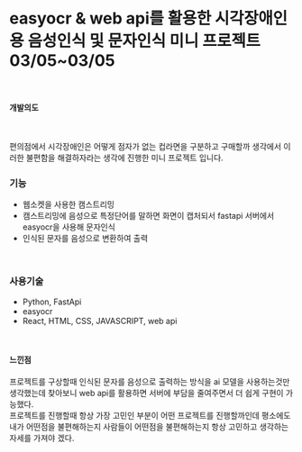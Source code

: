 <h1>easyocr & web api를 활용한 시각장애인용 음성인식 및 문자인식 미니 프로젝트 03/05~03/05  </h1>

<br/>
<h4>개발의도</h4>
<br/>
<p> 편의점에서 시각장애인은 어떻게 점자가 없는 컵라면을 구분하고 구매할까 생각에서 이러한 불편함을 해결하자라는 생각에 진행한 미니 프로젝트 입니다. </p>

<h3>기능</h3>

<ul>
<li>웹소켓을 사용한 캠스트리밍</li>
<li>캠스트리밍에 음성으로 특정단어를 말하면 화면이 캡처되서 fastapi 서버에서 easyocr을 사용해 문자인식</li>
<li>인식된 문자를 음성으로 변환하여 출력</li>
  
</ul>
<br/>

<h3>사용기술</h3>

<ul>
<li>Python, FastApi</li>
  <li>easyocr</li>
  <li>React, HTML, CSS, JAVASCRIPT, web api</li>
</ul>

<br/>

<h4>느낀점</h4>
<p>
  프로젝트를 구상할때 인식된 문자를 음성으로 출력하는 방식을 ai 모델을 사용하는것만 생각했는데 찾아보니 web api를 활용하면
  서버에 부담을 줄여주면서 더 쉽게 구현이 가능했다. 
  <br/>
  프로젝트를 진행할때 항상 가장 고민인 부분이 어떤 프로젝트를 진행할까인데 평소에도 내가 어떤점을 불편해하는지 사람들이 어떤점을 
  불편해하는지 항상 고민하고 생각하는 자세를 가져야 겠다.
  
  
  
</p>
